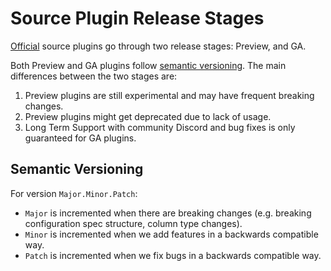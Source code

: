# Source Plugin Release Stages

[Official](source) source plugins go through two release stages: Preview, and GA.

Both Preview and GA plugins follow [semantic versioning](#semantic-versioning).
The main differences between the two stages are:

1. Preview plugins are still experimental and may have frequent breaking changes.
2. Preview plugins might get deprecated due to lack of usage.
3. Long Term Support with community Discord and bug fixes is only guaranteed for GA plugins.

## Semantic Versioning

For version `Major.Minor.Patch`:

- `Major` is incremented when there are breaking changes (e.g. breaking configuration spec structure, column type changes).
- `Minor` is incremented when we add features in a backwards compatible way.
- `Patch` is incremented when we fix bugs in a backwards compatible way.

